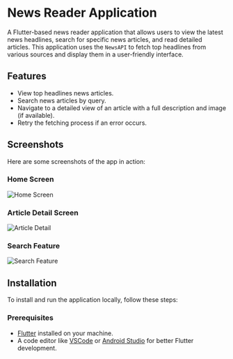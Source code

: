 # News Reader Application

A Flutter-based news reader application that allows users to view the latest news headlines, search for specific news articles, and read detailed articles. This application uses the `NewsAPI` to fetch top headlines from various sources and display them in a user-friendly interface.

## Features

- View top headlines news articles.
- Search news articles by query.
- Navigate to a detailed view of an article with a full description and image (if available).
- Retry the fetching process if an error occurs.

## Screenshots

Here are some screenshots of the app in action:

### Home Screen
![Home Screen](screenshots/home-screen.png)

### Article Detail Screen
![Article Detail](screenshots/article-detail.png)

### Search Feature
![Search Feature](screenshots/search-feature.png)

## Installation

To install and run the application locally, follow these steps:

### Prerequisites

- [Flutter](https://flutter.dev/docs/get-started/install) installed on your machine.
- A code editor like [VSCode](https://code.visualstudio.com/) or [Android Studio](https://developer.android.com/studio) for better Flutter development.
